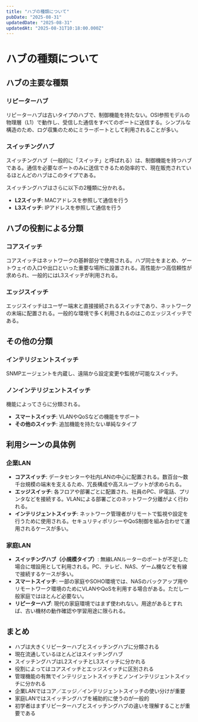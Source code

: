 ```yaml
---
title: "ハブの種類について"
pubDate: "2025-08-31"
updatedDate: "2025-08-31"
updatedAt: "2025-08-31T10:18:00.000Z"
---
```

# ハブの種類について

## ハブの主要な種類

### リピーターハブ

リピーターハブは古いタイプのハブで、制御機能を持たない。OSI参照モデルの物理層（L1）で動作し、受信した通信をすべてのポートに送信する。シンプルな構造のため、ログ収集のためにミラーポートとして利用されることが多い。

### スイッチングハブ

スイッチングハブ（一般的に「スイッチ」と呼ばれる）は、制御機能を持つハブである。通信を必要なポートのみに送信できるため効率的で、現在販売されているほとんどのハブはこのタイプである。

スイッチングハブはさらに以下の2種類に分かれる。

- **L2スイッチ**: MACアドレスを参照して通信を行う
- **L3スイッチ**: IPアドレスを参照して通信を行う

## ハブの役割による分類

### コアスイッチ

コアスイッチはネットワークの基幹部分で使用される。ハブ同士をまとめ、ゲートウェイの入口や出口といった重要な場所に設置される。高性能かつ高信頼性が求められ、一般的にはL3スイッチが利用される。

### エッジスイッチ

エッジスイッチはユーザー端末と直接接続されるスイッチであり、ネットワークの末端に配置される。一般的な環境で多く利用されるのはこのエッジスイッチである。

## その他の分類

### インテリジェントスイッチ

SNMPエージェントを内蔵し、遠隔から設定変更や監視が可能なスイッチ。

### ノンインテリジェントスイッチ

機能によってさらに分類される。

- **スマートスイッチ**: VLANやQoSなどの機能をサポート
- **その他のスイッチ**: 追加機能を持たない単純なタイプ

## 利用シーンの具体例

### 企業LAN

- **コアスイッチ**: データセンターや社内LANの中心に配置される。数百台〜数千台規模の端末を支えるため、冗長構成や高スループットが求められる。
- **エッジスイッチ**: 各フロアや部署ごとに配置され、社員のPC、IP電話、プリンタなどを接続する。VLANによる部署ごとのネットワーク分離がよく行われる。
- **インテリジェントスイッチ**: ネットワーク管理者がリモートで監視や設定を行うために使用される。セキュリティポリシーやQoS制御を組み合わせて運用されるケースが多い。

### 家庭LAN

- **スイッチングハブ（小規模タイプ）**: 無線LANルーターのポートが不足した場合に増設用として利用される。PC、テレビ、NAS、ゲーム機などを有線で接続するケースが多い。
- **スマートスイッチ**: 一部の家庭やSOHO環境では、NASのバックアップ用やリモートワーク環境のためにVLANやQoSを利用する場合がある。ただし一般家庭ではほとんど必要ない。
- **リピーターハブ**: 現代の家庭環境ではまず使われない。用途があるとすれば、古い機材の動作確認や学習用途に限られる。

## まとめ

- ハブは大きくリピーターハブとスイッチングハブに分類される
- 現在流通しているほとんどはスイッチングハブ
- スイッチングハブはL2スイッチとL3スイッチに分かれる
- 役割によってはコアスイッチとエッジスイッチに区別される
- 管理機能の有無でインテリジェントスイッチとノンインテリジェントスイッチに分かれる
- 企業LANではコア／エッジ／インテリジェントスイッチの使い分けが重要
- 家庭LANではスイッチングハブを補助的に使うのが一般的
- 初学者はまずリピーターハブとスイッチングハブの違いを理解することが重要である